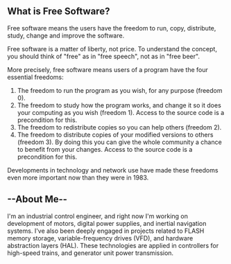 ## What is Free Software?

Free software means the users have the freedom to run, copy, distribute, study, change and improve the software.

Free software is a matter of liberty, not price. To understand the concept, you should think of "free" as in "free speech", not as in "free beer".

More precisely, free software means users of a program have the four essential freedoms:
1. The freedom to run the program as you wish, for any purpose (freedom 0).
2. The freedom to study how the program works, and change it so it does your computing as you wish (freedom 1). Access to the source code is a precondition for this.
3. The freedom to redistribute copies so you can help others (freedom 2).
4. The freedom to distribute copies of your modified versions to others (freedom 3). By doing this you can give the whole community a chance to benefit from your changes. Access to the source code is a precondition for this.

Developments in technology and network use have made these freedoms even more important now than they were in 1983.

## --About Me--
I'm an industrial control engineer, and right now I'm working on development of motors, digital power supplies, and inertial
navigation systems. I've also been deeply engaged in projects related to FLASH memory storage, variable-frequency drives (VFD),
and hardware abstraction layers (HAL). These technologies are applied in controllers for high-speed trains, and generator unit power transmission.
